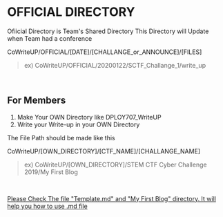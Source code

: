 # OFFICIAL DIRECTORY
Ofiicial Directory is Team's Shared Directory
This Directory will Update when Team had a conference

CoWriteUP/OFFICIAL/[DATE]/[CHALLANGE_or_ANNOUNCE]/[FILES]
>  ex) CoWriteUP/OFFICIAL/20200122/SCTF_Challange_1/write_up

<!-- blank line -->
<br>
<!-- blank line -->

## For Members

1. Make Your OWN Directory like DPLOY707_WriteUP
2. Write your Write-up in your OWN Directory

The File Path should be made like this

CoWriteUP/[OWN_DIRECTORY]/[CTF_NAME]/[CHALLANGE_NAME]
> ex) CoWriteUP/[OWN_DIRECTORY]/STEM CTF Cyber Challenge 2019/My First Blog

<!-- blank line -->
<br>
<!-- blank line -->

[Please Check The file "Template.md" and "My First Blog" directory. It will help you how to use .md file][identifier]

[identifier]: http://example1.com
